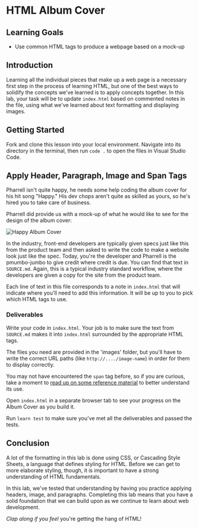 # HTML Album Cover

## Learning Goals

- Use common HTML tags to produce a webpage based on a mock-up

## Introduction

Learning all the individual pieces that make up a web page is a necessary first
step in the process of learning HTML, but one of the best ways to solidify the
concepts we've learned is to apply concepts together. In this lab, your task
will be to update `index.html` based on commented notes in the file, using what
we've learned about text formatting and displaying images.

## Getting Started

Fork and clone this lesson into your local environment. Navigate into its
directory in the terminal, then run `code .` to open the files in Visual Studio
Code.

## Apply Header, Paragraph, Image and Span Tags

Pharrell isn't quite happy, he needs some help coding the album cover for his
hit song "Happy." His dev chops aren't quite as skilled as yours, so he's hired
you to take care of business.

Pharrell did provide us with a mock-up of what he would like to see for the
design of the album cover:

![Happy Album Cover](https://curriculum-content.s3.amazonaws.com/phase-0/html-album-cover-lab/album-cover-mockup.png)

In the industry, front-end developers are typically given specs just like this
from the product team and then asked to write the code to make a website look
just like the spec. Today, you're the developer and Pharrell is the pmumbo-jumbo to give credit where credit is due. You can find that text in
`SOURCE.md`. Again, this is a typical industry standard workflow, where the
developers are given a copy for the site from the product team.

Each line of text in this file corresponds to a note in `index.html` that will
indicate where you'll need to add this information. It will be up to you to pick
which HTML tags to use.

### Deliverables

Write your code in `index.html`. Your job is to make sure the text from
`SOURCE.md` makes it into `index.html` surrounded by the appropriate HTML tags.

The files you need are provided in the 'images' folder, but you'll have to write
the correct URL paths (like `http://..../image-name`) in order for them to
display correctly.

You may not have encountered the `span` tag before, so if you are curious, take
a moment to [read up on some reference material] to better understand its use.

Open `index.html` in a separate browser tab to see your progress on the Album
Cover as you build it.

Run `learn test` to make sure you've met all the deliverables and passed the
tests.

## Conclusion

A lot of the formatting in this lab is done using CSS, or Cascading Style
Sheets, a language that defines styling for HTML. Before we can get to more
elaborate styling, though, it is important to have a strong understanding of
HTML fundamentals.

In this lab, we've tested that understanding by having you practice applying
headers, image, and paragraphs. Completing this lab means that you have a solid
foundation that we can build upon as we continue to learn about web development.

_Clap along if you feel_ you're getting the hang of HTML!

[read up on some reference material]:
  https://www.w3schools.com/tags/tag_span.asp
